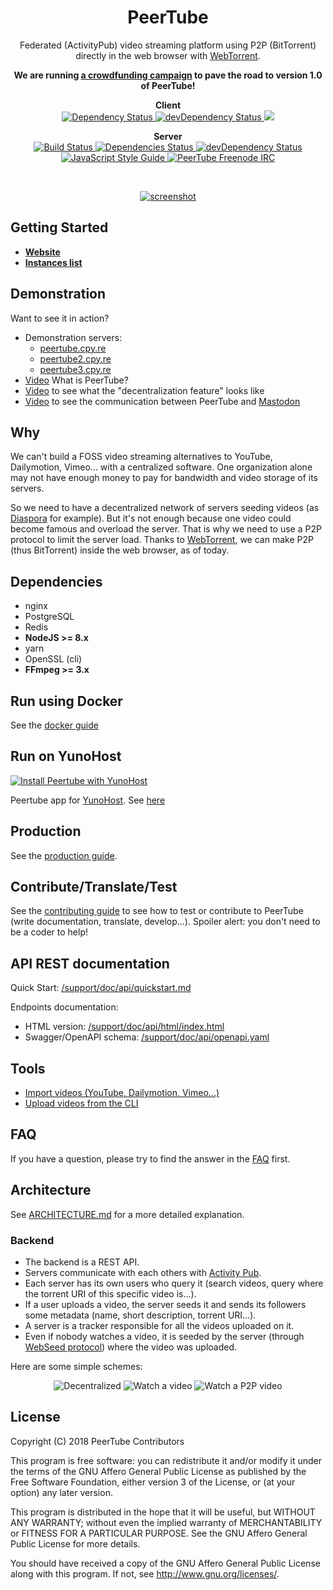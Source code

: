 <h1 align="center">
  PeerTube
</h1>

<p align="center">
Federated (ActivityPub) video streaming platform using P2P (BitTorrent)
directly in the web browser with <a href="https://github.com/feross/webtorrent">WebTorrent</a>.
</p>

<p align="center">
<strong>We are running <a href="https://www.kisskissbankbank.com/en/projects/peertube-a-free-and-federated-video-platform">a crowdfunding campaign</a> to pave the road to version 1.0 of PeerTube!</strong>
</p>

<p align="center">
  <strong>Client</strong>

  <br />

  <a href="https://david-dm.org/Chocobozzz/PeerTube?path=client">
    <img src="https://david-dm.org/Chocobozzz/PeerTube.svg?path=client" alt="Dependency Status" />
  </a>

  <a href="https://david-dm.org/Chocobozzz/PeerTube?path=client&type=dev">
    <img src="https://david-dm.org/Chocobozzz/PeerTube/dev-status.svg?path=client" alt="devDependency Status" />
  </a>
  
  <a href="https://www.browserstack.com/automate/public-build/VXBPc0szNjUvRUNsREJQRFF6RkEvSjJBclZ4VUJBUm1hcS9RZGpUbitRST0tLWFWbjNEdVN6eEZpYTk4dGVpMkVlQWc9PQ==--644e755052bf7fe2346eb6e868be8e706718a17c%">
    <img src='https://www.browserstack.com/automate/badge.svg?badge_key=VXBPc0szNjUvRUNsREJQRFF6RkEvSjJBclZ4VUJBUm1hcS9RZGpUbitRST0tLWFWbjNEdVN6eEZpYTk4dGVpMkVlQWc9PQ==--644e755052bf7fe2346eb6e868be8e706718a17c%'/>
  </a>
</p>

<p align="center">
  <strong>Server</strong>

  <br />

  <a href="https://travis-ci.org/Chocobozzz/PeerTube">
    <img src="https://travis-ci.org/Chocobozzz/PeerTube.svg?branch=develop" alt="Build Status" />
  </a>

  <a href="https://david-dm.org/Chocobozzz/PeerTube">
    <img src="https://david-dm.org/Chocobozzz/PeerTube.svg" alt="Dependencies Status" />
  </a>

  <a href="https://david-dm.org/Chocobozzz/PeerTube?type=dev">
    <img src="https://david-dm.org/Chocobozzz/PeerTube/dev-status.svg" alt="devDependency Status" />
  </a>

  <a href="http://standardjs.com/">
    <img src="https://img.shields.io/badge/code%20style-standard-brightgreen.svg" alt="JavaScript Style Guide" />
  </a>

  <a href="https://kiwiirc.com/client/irc.freenode.net/#peertube">
    <img src="https://img.shields.io/badge/%23peertube-on%20freenode-brightgreen.svg" alt="PeerTube Freenode IRC" />
  </a>
</p>

<br />

<p align="center">
  <a href="https://peertube.cpy.re">
    <img src="https://lutim.cpy.re/mRdBAdeD.png" alt="screenshot" />
  </a>
</p>

## Getting Started

  * **[Website](https://joinpeertube.org)**
  * **[Instances list](https://instances.joinpeertube.org)**

## Demonstration

Want to see it in action?

   * Demonstration servers:
     * [peertube.cpy.re](https://peertube.cpy.re)
     * [peertube2.cpy.re](https://peertube2.cpy.re)
     * [peertube3.cpy.re](https://peertube3.cpy.re)
   * [Video](https://framatube.org/videos/watch/217eefeb-883d-45be-b7fc-a788ad8507d3) What is PeerTube?
   * [Video](https://peertube.cpy.re/videos/watch/f78a97f8-a142-4ce1-a5bd-154bf9386504)
     to see what the "decentralization feature" looks like
   * [Video](https://peertube.cpy.re/videos/watch/da2b08d4-a242-4170-b32a-4ec8cbdca701) to see
   the communication between PeerTube and [Mastodon](https://github.com/tootsuite/mastodon)

## Why

We can't build a FOSS video streaming alternatives to YouTube, Dailymotion,
Vimeo... with a centralized software. One organization alone may not have
enough money to pay for bandwidth and video storage of its servers.

So we need to have a decentralized network of servers seeding videos (as
[Diaspora](https://github.com/diaspora/diaspora) for example).  But it's not
enough because one video could become famous and overload the server.  That is 
why we need to use a P2P protocol to limit the server load.  Thanks to
[WebTorrent](https://github.com/feross/webtorrent), we can make P2P (thus
BitTorrent) inside the web browser, as of today.

## Dependencies

  * nginx
  * PostgreSQL
  * Redis
  * **NodeJS >= 8.x**
  * yarn
  * OpenSSL (cli)
  * **FFmpeg >= 3.x**

## Run using Docker

See the [docker guide](/support/doc/docker.md)

## Run on YunoHost
[![Install Peertube with YunoHost](https://install-app.yunohost.org/install-with-yunohost.png)](https://install-app.yunohost.org/?app=peertube)

Peertube app for [YunoHost](https://yunohost.org). See [here](https://github.com/YunoHost-Apps/peertube_ynh)

## Production

See the [production guide](/support/doc/production.md).

## Contribute/Translate/Test

See the [contributing
guide](/.github/CONTRIBUTING.md)
to see how to test or contribute to PeerTube (write documentation, translate, develop...). Spoiler alert: you don't need to be a
coder to help!

## API REST documentation

Quick Start: [/support/doc/api/quickstart.md](/support/doc/api/quickstart.md)

Endpoints documentation:

 * HTML version: [/support/doc/api/html/index.html](https://htmlpreview.github.io/?https://github.com/Chocobozzz/PeerTube/blob/develop/support/doc/api/html/index.html)
 * Swagger/OpenAPI schema: [/support/doc/api/openapi.yaml](/support/doc/api/openapi.yaml)

## Tools

 * [Import videos (YouTube, Dailymotion, Vimeo...)](/support/doc/tools.md)
 * [Upload videos from the CLI](/support/doc/tools.md)

## FAQ

If you have a question, please try to find the answer in the [FAQ](/FAQ.md) first.

## Architecture

See [ARCHITECTURE.md](/ARCHITECTURE.md) for a more detailed explanation.

### Backend

  * The backend is a REST API.
  * Servers communicate with each others with [Activity
    Pub](https://www.w3.org/TR/activitypub/).
  * Each server has its own users who query it (search videos, query where the
    torrent URI of this specific video is...).
  * If a user uploads a video, the server seeds it and sends its followers some
    metadata (name, short description, torrent URI...).
  * A server is a tracker responsible for all the videos uploaded on it.
  * Even if nobody watches a video, it is seeded by the server (through
    [WebSeed protocol](http://www.bittorrent.org/beps/bep_0019.html)) where the
    video was uploaded.

Here are some simple schemes:

<p align="center">

<img src="https://lutim.cpy.re/6Qut3ure.png" alt="Decentralized" />

<img src="https://lutim.cpy.re/NvRAcv6U.png" alt="Watch a video" />

<img src="https://lutim.cpy.re/pqKm3Q5S.png" alt="Watch a P2P video" />

</p>

## License

Copyright (C) 2018 PeerTube Contributors

This program is free software: you can redistribute it and/or modify
it under the terms of the GNU Affero General Public License as published
by the Free Software Foundation, either version 3 of the License, or (at your option) any later version.

This program is distributed in the hope that it will be useful,
but WITHOUT ANY WARRANTY; without even the implied warranty of
MERCHANTABILITY or FITNESS FOR A PARTICULAR PURPOSE.  See the
GNU Affero General Public License for more details.

You should have received a copy of the GNU Affero General Public License
along with this program.  If not, see <http://www.gnu.org/licenses/>.
